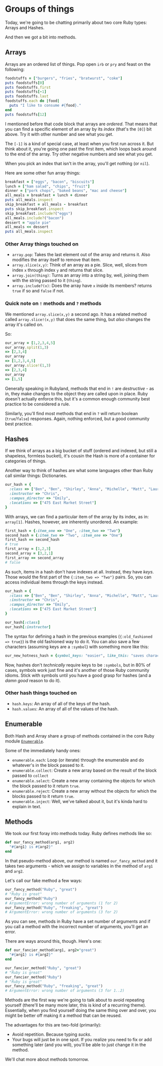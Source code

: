 # Groups of things

Today, we're going to be chatting primarily about two core Ruby types: Arrays and Hashes.

And then we got a bit into methods.

## Arrays

Arrays are an ordered list of things. Pop open `irb` or `pry` and feast on the following:

```ruby
foodstuffs = ["burgers", "fries", "bratwurst", "coke"]
puts foodstuffs[0]
puts foodstuffs.first
puts foodstuffs[-1]
puts foodstuffs.last
foodstuffs.each do |food|
  puts "I like to consume #{food}."
end
puts foodstuffs[12]
```

I mentioned before that code block that arrays are _ordered_. That means that you can find a specific element of an array by its _index_ (that's the `[0]`) bit above. Try it with other number and see what you get.

The `[-1]` is a kind of special case, at least when you first run across it. But think about it, you're going one past the first item, which loops back around to the end of the array. Try other negative numbers and see what you get.

When you pick an index that isn't in the array, you'll get nothing (or `nil`).

Here are some other fun array things:

```ruby
breakfast = ["eggs", "bacon", "biscuits"]
lunch = ["ham salad", "chips", "fruit"]
dinner = ["pork chops", "baked beans", "mac and cheese"]
all_meals = breakfast + lunch + dinner
puts all_meals.inspect
skip_breakfast = all_meals - breakfast
puts skip_breakfast.inspect
skip_breakfast.include?("eggs")
all_meals.include?("bacon")
dessert = "apple pie"
all_meals << dessert
puts all_meals.inspect
```
### Other Array things touched on

* `array.pop`: Takes the last element out of the array and returns it. Also modifies the array itself to remove that item.
* `array.slice(x,y)`: Think of an array as a pie. Slice, well, slices from index `x` through index `y` and returns that slice.
* `array.join(thing)`: Turns an array into a string by, well, joining them with the string passed to it (`thing`).
* `array.include?(x)`: Does the array have `x` inside its members? returns `true` if so and `false` if not.

### Quick note on `!` methods and `?` methods

We mentioned `array.slice(x,y)` a second ago. It has a related method called `array.slice!(x,y)` that does the same thing, but _also_ changes the array it's called on.

So:

```ruby
our_array = [1,2,3,4,5]
our_array.split(1,3)
=> [2,3,4]
our_array
=> [1,2,3,4,5]
our_array.slice!(1,3)
=> [2,3,4]
our_array
=> [1,5]
```

Generally speaking in Rubyland, methods that end in `!` are _destructive_ - as in, they make changes to the object they are called upon in place. Ruby doesn't actually enforce this, but it's a common enough community best practice to be considered a rule.

Similarly, you'll find most methods that end in `?` will return boolean (`true`/`false`) responses. Again, nothing enforced, but a good community best practice.

## Hashes

If we think of arrays as a big bucket of stuff (ordered and indexed, but still a shapeless, formless bucket), it's cousin the Hash is more of a container for categories of things.

Another way to think of hashes are what some languages other than Ruby call similar things: Dictionaries.

```ruby
our_hash = {
  :class => ["Ben", "Ben", "Shirley", "Anna", "Michelle", "Matt", "Lauren", "Angela"],
  :instructor => "Chris",
  :campus_director => "Emily",
  :locations => ["475 East Market Street"]
}
```

With arrays, we can find a particular item of the array by its index, as in: `array[1]`. Hashes, however, are inherently unordered. An example:

```ruby
first_hash = {:item_one => "One", :item_two => "Two"}
second_hash = {:item_two => "Two", :item_one => "One"}
first_hash == second_hash
# true
first_array = [1,2,3]
second_array = [3,2,1]
first_array == second_array
# false
```

As such, items in a hash don't have indexes at all. Instead, they have _keys_. Those would the first part of the `{:item_two => "Two"}` pairs. So, you can access individual items through the keys instead.

```ruby
our_hash = {
  :class => ["Ben", "Ben", "Shirley", "Anna", "Michelle", "Matt", "Lauren", "Angela"],
  :instructor => "Chris",
  :campus_director => "Emily",
  :locations => ["475 East Market Street"]
}

our_hash[:class]
our_hash[:instructor]
```

The syntax for defining a hash in the previous examples (`{:old_fashioned => true}`) is the old fashioned way to do it. You can also save a few characters (assuming keys are a `:symbol`) with something more like this:

```ruby
our_new_hotness_hash = {symbol_keys: "easier", like_this: "saves characters"}
```

Now, hashes don't _technically_ require keys to be `:symbols`, but in 80% of cases, symbols work just fine and it's another of those Ruby community idioms. Stick with symbols until you have a good grasp for hashes (and a _damn good_ reason to do it).

### Other hash things touched on

* `hash.keys`: An array of all of the keys of the hash.
* `hash.values`: An array of all of the values of the hash.

## Enumerable

Both Hash and Array share a group of methods contained in the core Ruby module [`Enumerable`](http://ruby-doc.org/core-2.2.2/Enumerable.html).

Some of the immediately handy ones:

* `enumerable.each`: Loop (or iterate) through the enumerable and do whatever's in the block passed to it.
* `enumerable.collect`: Create a new array based on the result of the block passed to `collect`
* `enumerable.select`: Create a new array containing the objects for which the block passed to it return `true`.
* `enumerable.reject`: Create a new array without the objects for which the blocks passed to it return `true`.
* `enumerable.inject`: Well, we've talked about it, but it's kinda hard to explain in text.

## Methods

We took our first foray into methods today. Ruby defines methods like so:

```ruby
def our_fancy_method(arg1, arg2)
  "#{arg1} is #{arg2}"
end
```

In that pseudo-method above, our method is named `our_fancy_method` and it takes two arguments - which we assign to variables in the method of `arg1` and `arg2`.

Let's call our fake method a few ways:

```ruby
our_fancy_method("Ruby", "great")
# "Ruby is great"
our_fancy_method("Ruby")
# ArgumentError: wrong number of arguments (1 for 2)
our_fancy_method("Ruby", "freaking", "great")
# ArgumentError: wrong number of arguments (3 for 2)
```

As you can see, methods in Ruby have a set number of arguments and if you call a method with the incorrect number of arguments, you'll get an error.

There are ways around this, though. Here's one:

```ruby
def our_fancier_method(arg1, arg2="great")
  "#{arg1} is #{arg2}"
end

our_fancier_method("Ruby", "great")
# "Ruby is great"
our_fancier_method("Ruby")
# "Ruby is great"
our_fancy_method("Ruby", "freaking", "great")
# ArgumentError: wrong number of arguments (3 for 1..2)
```

Methods are the first way we're going to talk about to avoid repeating yourself (there'll be many more later, this is kind of a recurring theme). Essentially, when you find yourself doing the same thing over and over, you might be better off making it a method that can be reused.

The advantages for this are two-fold (primarily):

* Avoid repetition. Because typing _sucks_.
* Your bugs will just be in one spot. If you realize you need to fix or add something later (and you will), you'll be able to just change it in the method.

We'll chat more about methods tomorrow.
